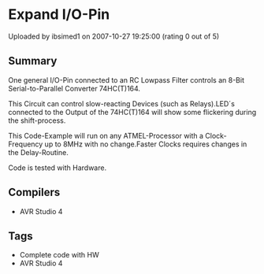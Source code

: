 # Expand I/O-Pin

Uploaded by ibsimed1 on 2007-10-27 19:25:00 (rating 0 out of 5)

## Summary

One general I/O-Pin connected to an RC Lowpass Filter controls an 8-Bit Serial-to-Parallel Converter 74HC(T)164.  

This Circuit can control slow-reacting Devices (such as Relays).LED´s connected to the Output of the 74HC(T)164 will show some flickering during the shift-process.  

This Code-Example will run on any ATMEL-Processor with a Clock-Frequency up to 8MHz with no change.Faster Clocks requires changes in the Delay-Routine.  

Code is tested with Hardware.

## Compilers

- AVR Studio 4

## Tags

- Complete code with HW
- AVR Studio 4
